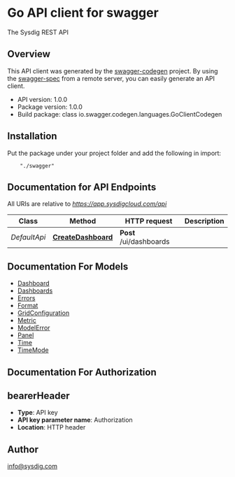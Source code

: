 # Go API client for swagger

The Sysdig REST API

## Overview
This API client was generated by the [swagger-codegen](https://github.com/swagger-api/swagger-codegen) project.  By using the [swagger-spec](https://github.com/swagger-api/swagger-spec) from a remote server, you can easily generate an API client.

- API version: 1.0.0
- Package version: 1.0.0
- Build package: class io.swagger.codegen.languages.GoClientCodegen

## Installation
Put the package under your project folder and add the following in import:
```
    "./swagger"
```

## Documentation for API Endpoints

All URIs are relative to *https://app.sysdigcloud.com/api*

Class | Method | HTTP request | Description
------------ | ------------- | ------------- | -------------
*DefaultApi* | [**CreateDashboard**](docs/DefaultApi.md#createdashboard) | **Post** /ui/dashboards | 


## Documentation For Models

 - [Dashboard](docs/Dashboard.md)
 - [Dashboards](docs/Dashboards.md)
 - [Errors](docs/Errors.md)
 - [Format](docs/Format.md)
 - [GridConfiguration](docs/GridConfiguration.md)
 - [Metric](docs/Metric.md)
 - [ModelError](docs/ModelError.md)
 - [Panel](docs/Panel.md)
 - [Time](docs/Time.md)
 - [TimeMode](docs/TimeMode.md)


## Documentation For Authorization


## bearerHeader

- **Type**: API key 
- **API key parameter name**: Authorization
- **Location**: HTTP header


## Author

info@sysdig.com

